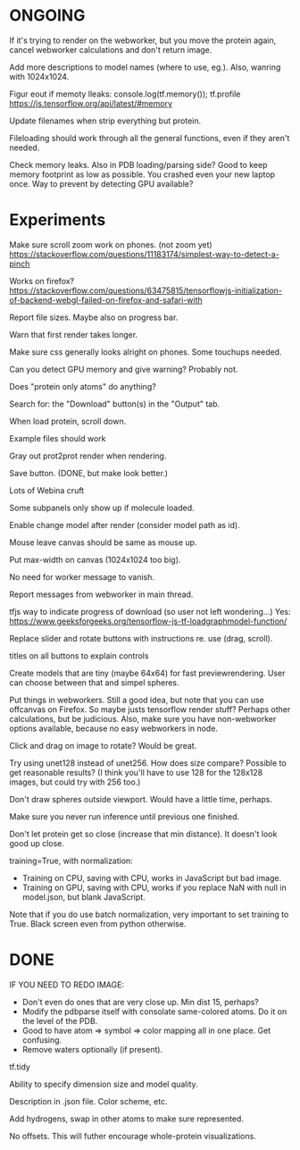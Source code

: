 ONGOING
=======

If it's trying to render on the webworker, but you move the protein again,
cancel webworker calculations and don't return image.

Add more descriptions to model names (where to use, eg.). Also, wanring with
1024x1024.

Figur eout if memoty lleaks:
  console.log(tf.memory());
  tf.profile
  https://js.tensorflow.org/api/latest/#memory

Update filenames when strip everything but protein.

Fileloading should work through all the general functions, even if they aren't
needed.

Check memory leaks. Also in PDB loading/parsing side? Good to keep memory footprint as low as possible. You crashed even your new laptop once. Way to prevent by detecting GPU available?

Experiments
===========

Make sure scroll zoom work on phones. (not zoom yet)
  https://stackoverflow.com/questions/11183174/simplest-way-to-detect-a-pinch

Works on firefox?
  https://stackoverflow.com/questions/63475815/tensorflowjs-initialization-of-backend-webgl-failed-on-firefox-and-safari-with

Report file sizes. Maybe also on progress bar.

Warn that first render takes longer.

Make sure css generally looks alright on phones. Some touchups needed.

Can you detect GPU memory and give warning? Probably not.

Does "protein only atoms" do anything?

Search for: the "Download" button(s) in the "Output" tab.

When load protein, scroll down.

Example files should work

Gray out prot2prot render when rendering.

Save button. (DONE, but make look better.)

Lots of Webina cruft

Some subpanels only show up if molecule loaded.

Enable change model after render (consider model path as id).

Mouse leave canvas should be same as mouse up.

Put max-width on canvas (1024x1024 too big).

No need for worker message to vanish.

Report messages from webworker in main thread.

tfjs way to indicate progress of download (so user not left wondering...)
  Yes: https://www.geeksforgeeks.org/tensorflow-js-tf-loadgraphmodel-function/

Replace slider and rotate buttons with instructions re. use (drag, scroll).

titles on all buttons to explain controls

Create models that are tiny (maybe 64x64) for fast previewrendering. User can
choose between that and simpel spheres.

Put things in webworkers. Still a good idea, but note that you can use offcanvas
  on Firefox. So maybe justs tensorflow render stuff? Perhaps other
  calculations, but be judicious. Also, make sure you have non-webworker options
  available, because no easy webworkers in node. 

Click and drag on image to rotate? Would be great.

Try using unet128 instead of unet256. How does size compare? Possible to get
reasonable results? (I think you'll have to use 128 for the 128x128 images, but
could try with 256 too.)

Don't draw spheres outside viewport. Would have a little time, perhaps.

Make sure you never run inference until previous one finished.

Don't let protein get so close (increase that min distance). It doesn't look
good up close.

training=True, with normalization:

- Training on CPU, saving with CPU, works in JavaScript but bad image.
- Training on GPU, saving with CPU, works if you replace NaN with null in
  model.json, but blank JavaScript.

Note that if you do use batch normalization, very important to set training to
True. Black screen even from python otherwise.

DONE
====

IF YOU NEED TO REDO IMAGE:

- Don't even do ones that are very close up. Min dist 15, perhaps?
- Modify the pdbparse itself with consolate same-colored atoms. Do it on the
  level of the PDB.
- Good to have atom => symbol => color mapping all in one place. Get confusing.
- Remove waters optionally (if present).

tf.tidy

Ability to specify dimension size and model quality.

Description in .json file. Color scheme, etc.

Add hydrogens, swap in other atoms to make sure represented.

No offsets. This will futher encourage whole-protein visualizations.

